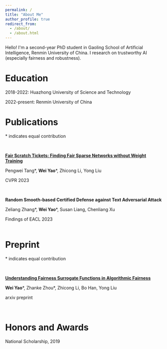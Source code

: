 ```yaml
---
permalink: /
title: "About Me"
author_profile: true
redirect_from: 
  - /about/
  - /about.html
---
```


Hello! I'm a second-year PhD student in Gaoling School of Artificial Intelligence, Renmin University of China. I research on trustworthy AI (especially fairness and robustness). 

Education
======
2018-2022: Huazhong University of Science and Technology

2022-present: Renmin University of China

Publications
======

\* indicates equal contribution

<br/>

[**Fair Scratch Tickets: Finding Fair Sparse Networks without Weight Training**](https://openaccess.thecvf.com/content/CVPR2023/papers/Tang_Fair_Scratch_Tickets_Finding_Fair_Sparse_Networks_Without_Weight_Training_CVPR_2023_paper.pdf)

Pengwei Tang\*, **Wei Yao**\*, Zhicong Li, Yong Liu

CVPR 2023  

<br/>

**Random Smooth-based Certified Defense against Text Adversarial Attack**

Zeliang Zhang\*, **Wei Yao**\*, Susan Liang, Chenliang Xu

Findings of EACL 2023  
<br/>

Preprint
======
\* indicates equal contribution

<br/>

[**Understanding Fairness Surrogate Functions in Algorithmic Fairness**](https://arxiv.org/pdf/2310.11211.pdf)

**Wei Yao**\*, Zhanke Zhou\*, Zhicong Li, Bo Han, Yong Liu

arxiv preprint  

<br/>

Honors and Awards
======

National Scholarship, 2019












